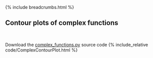 {% include breadcrumbs.html %}

## Contour plots of complex functions
<div class="header_line"><br/></div>

Download the [complex_functions.py](code/complex_functions.py) source code
{% include_relative code/ComplexContourPlot.html %}
